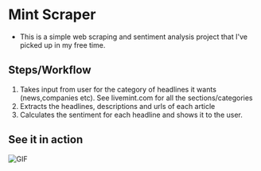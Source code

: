 # Mint Scraper

* This is a simple web scraping and sentiment analysis project that I've picked up in my free time.

## Steps/Workflow
1. Takes input from user for the category of headlines it wants (news,companies etc). See livemint.com for all the sections/categories
2. Extracts the headlines, descriptions and urls of each article
3. Calculates the sentiment for each headline and shows it to the user.

## See it in action

![GIF](https://github.com/j98x/mintscraper/blob/main/media/Peek%202021-07-14%2012-32.gif)